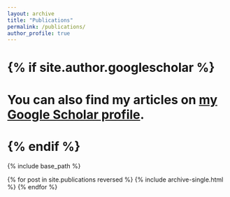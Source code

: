 ```yaml
---
layout: archive
title: "Publications"
permalink: /publications/
author_profile: true
---
```


# {% if site.author.googlescholar %}
#  <div class="wordwrap">You can also find my articles on <a href="{{site.author.googlescholar}}">my Google Scholar profile</a>.</div>
# {% endif %}

{% include base_path %}

{% for post in site.publications reversed %}
  {% include archive-single.html %}
{% endfor %}
